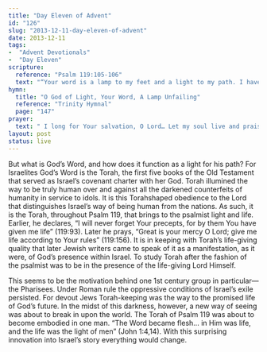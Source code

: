 ```yaml
---
title: "Day Eleven of Advent"
id: "126"
slug: "2013-12-11-day-eleven-of-advent"
date: 2013-12-11
tags: 
-  "Advent Devotionals"
-  "Day Eleven"
scripture: 
  reference: "Psalm 119:105-106"
  text: "“Your word is a lamp to my feet and a light to my path. I have sworn an oath and confirmed it, to keep Your righteous rules.”"
hymn: 
  title: "O God of Light, Your Word, A Lamp Unfailing"
  reference: "Trinity Hymnal"
  page: "147"
prayer: 
  text: " I long for Your salvation, O Lord… Let my soul live and praise You, and let Your incarnate Word help me. Amen. (Psalm 119:174-175)"
layout: post
status: live
---
```


But what is God’s Word, and how does it function as a light for his path? For Israelites God’s Word is the Torah, the first five books of the Old Testament that served as Israel’s covenant charter with her God. Torah illumined the way to be truly human over and against all the darkened counterfeits of humanity in service to idols. It is this Torahshaped obedience to the Lord that distinguishes Israel’s way of being human from the nations. As such, it is the Torah, throughout Psalm 119, that brings to the psalmist light and life. Earlier, he declares, “I will never forget Your precepts, for by them You have given me life” (119:93). Later he prays, “Great is your mercy O Lord; give me life according to Your rules” (119:156). It is in keeping with Torah’s life-giving quality that later Jewish writers came to speak of it as a manifestation, as it were, of God’s presence within Israel. To study Torah after the fashion of the psalmist was to be in the presence of the life-giving Lord Himself.

This seems to be the motivation behind one 1st century group in particular—the Pharisees. Under Roman rule the oppressive conditions of Israel’s exile persisted. For devout Jews Torah-keeping was the way to the promised life of God’s future. In the midst of this darkness, however, a new way of seeing was about to break in upon the world. The Torah of Psalm 119 was about to become embodied in one man. “The Word became flesh… in Him was life, and the life was the light of men” (John 1:4,14). With this surprising innovation into Israel’s story everything would change.

